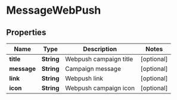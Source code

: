 

# MessageWebPush

## Properties

Name | Type | Description | Notes
------------ | ------------- | ------------- | -------------
**title** | **String** | Webpush campaign title |  [optional]
**message** | **String** | Campaign message |  [optional]
**link** | **String** | Webpush link |  [optional]
**icon** | **String** | Webpush campaign icon |  [optional]



